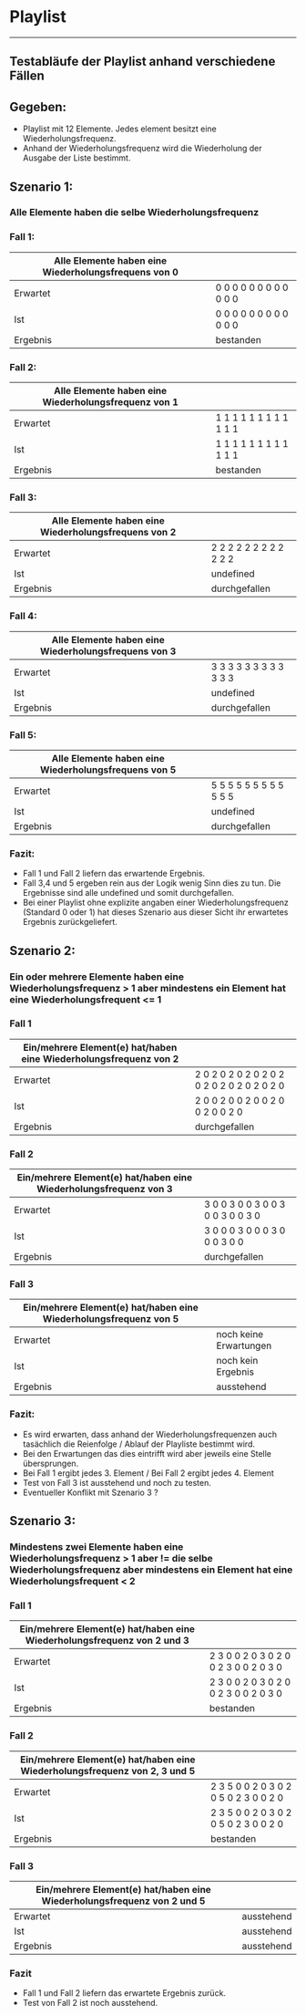# Playlist
---
## Testabläufe der Playlist anhand verschiedene Fällen

## Gegeben:
* Playlist mit 12 Elemente. Jedes element besitzt eine Wiederholungsfrequenz. 
* Anhand der Wiederholungsfrequenz wird die Wiederholung der Ausgabe der Liste bestimmt.

## Szenario 1: 
### Alle Elemente haben die selbe Wiederholungsfrequenz

### Fall 1:
|Alle Elemente haben eine Wiederholungsfrequens von 0	|                       |
|-------------------------------------------------------|-----------------------|
|Erwartet                                            	|0 0 0 0 0 0 0 0 0 0 0 0|
|  Ist                                               	|0 0 0 0 0 0 0 0 0 0 0 0|
|Ergebnis                                            	|bestanden              |

### Fall 2:
|Alle Elemente haben eine Wiederholungsfrequenz von 1	|                       |
|-------------------------------------------------------|-----------------------|
|Erwartet                                            	|1 1 1 1 1 1 1 1 1 1 1 1|
|  Ist                                               	|1 1 1 1 1 1 1 1 1 1 1 1|
|Ergebnis                                            	|bestanden              |

### Fall 3:
|Alle Elemente haben eine Wiederholungsfrequens von 2	|                       |
|-------------------------------------------------------|-----------------------|
|Erwartet                                            	|2 2 2 2 2 2 2 2 2 2 2 2|
|  Ist                                               	|undefined              |
|Ergebnis                                            	|durchgefallen          |
	
### Fall 4:
|Alle Elemente haben eine Wiederholungsfrequens von 3	|                       |
|-------------------------------------------------------|-----------------------|
|Erwartet                                            	|3 3 3 3 3 3 3 3 3 3 3 3|
|  Ist                                               	|undefined              |
|Ergebnis                                            	|durchgefallen          |

### Fall 5:
|Alle Elemente haben eine Wiederholungsfrequens von 5	|                       |
|-------------------------------------------------------|-----------------------|
|Erwartet                                            	|5 5 5 5 5 5 5 5 5 5 5 5|
|  Ist                                               	|undefined              |
|Ergebnis                                            	|durchgefallen          |

### Fazit:
* Fall 1 und Fall 2 liefern das erwartende Ergebnis.
* Fall 3,4 und 5 ergeben rein aus der Logik wenig Sinn dies zu tun. Die Ergebnisse sind alle undefined und somit durchgefallen.
* Bei einer Playlist ohne explizite angaben einer Wiederholungsfrequenz (Standard 0 oder 1) hat dieses Szenario aus dieser Sicht ihr erwartetes Ergebnis zurückgeliefert.

## Szenario 2:
### Ein oder mehrere Elemente haben eine Wiederholungsfrequenz  > 1 aber mindestens ein Element hat eine Wiederholungsfrequent <= 1

### Fall 1
|Ein/mehrere Element(e) hat/haben eine Wiederholungsfrequenz von 2  |											|
|-------------------------------------------------------------------|-------------------------------------------|
|Erwartet							    							|2 0 2 0 2 0 2 0 2 0 2 0 2 0 2 0 2 0 2 0 2 0|
|  Ist								    							|2 0 0 2 0 0 2 0 0 2 0 0 2 0 0 2 0          |
|Ergebnis							    							|durchgefallen								|

### Fall 2
|Ein/mehrere Element(e) hat/haben eine Wiederholungsfrequenz von 3  |				      			  |
|-------------------------------------------------------------------|---------------------------------|
|Erwartet							    							|3 0 0 3 0 0 3 0 0 3 0 0 3 0 0 3 0|
|  Ist								    							|3 0 0 0 3 0 0 0 3 0 0 0 3 0 0    |
|Ergebnis							    							|durchgefallen		      		  |

### Fall 3
|Ein/mehrere Element(e) hat/haben eine Wiederholungsfrequenz von 5	|                      |
|-------------------------------------------------------------------|----------------------|
|Erwartet							    							|noch keine Erwartungen|
|  Ist								    							|noch kein Ergebnis    |
|Ergebnis							    							|ausstehend		   	   |

### Fazit:
* Es wird erwarten, dass anhand der Wiederholungsfrequenzen auch tasächlich die Reienfolge / Ablauf der Playliste bestimmt wird.
* Bei den Erwartungen das dies eintrifft wird aber jeweils eine Stelle übersprungen.
* Bei Fall 1 ergibt jedes 3. Element / Bei Fall 2 ergibt jedes 4. Element
* Test von Fall 3 ist ausstehend und noch zu testen.
* Eventueller Konflikt mit Szenario 3 ?

## Szenario 3:
### Mindestens zwei Elemente haben eine Wiederholungsfrequenz > 1 aber != die selbe Wiederholungsfrequenz aber mindestens ein Element hat eine Wiederholungsfrequent < 2

### Fall 1
|Ein/mehrere Element(e) hat/haben eine Wiederholungsfrequenz von 2 und 3  |										|
|-------------------------------------------------------------------------|-------------------------------------|
|Erwartet								  								  |2 3 0 0 2 0 3 0 2 0 0 2 3 0 0 2 0 3 0|
|  Ist									  								  |2 3 0 0 2 0 3 0 2 0 0 2 3 0 0 2 0 3 0|
|Ergebnis								  								  |bestanden							|

### Fall 2
|Ein/mehrere Element(e) hat/haben eine Wiederholungsfrequenz von 2, 3 und 5	|				      				  |
|---------------------------------------------------------------------------|-------------------------------------|
|Erwartet																	|2 3 5 0 0 2 0 3 0 2 0 5 0 2 3 0 0 2 0|
|  Ist																		|2 3 5 0 0 2 0 3 0 2 0 5 0 2 3 0 0 2 0|
|Ergebnis																	|bestanden			      			  |

### Fall 3
|Ein/mehrere Element(e) hat/haben eine Wiederholungsfrequenz von 2 und 5	|				      	  |
|---------------------------------------------------------------------------|-------------------------|
|Erwartet																	|ausstehend			      |
|  Ist																		|ausstehend			      |
|Ergebnis																	|ausstehend				  |

### Fazit
* Fall 1 und Fall 2 liefern das erwartete Ergebnis zurück.
* Test von Fall 2 ist noch ausstehend. 